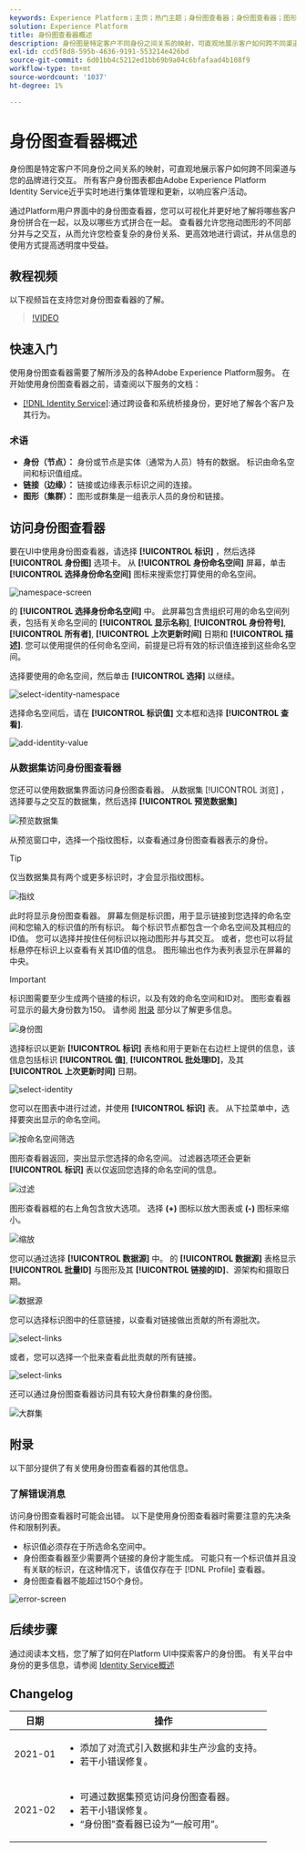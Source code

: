 ```yaml
---
keywords: Experience Platform；主页；热门主题；身份图查看器；身份图查看器；图形查看器；图形查看器；身份命名空间；身份命名空间；身份；身份；身份服务；身份服务
solution: Experience Platform
title: 身份图查看器概述
description: 身份图是特定客户不同身份之间关系的映射，可直观地展示客户如何跨不同渠道与您的品牌进行交互。
exl-id: ccd5f8d8-595b-4636-9191-553214e426bd
source-git-commit: 6d01bb4c5212ed1bb69b9a04c6bfafaad4b108f9
workflow-type: tm+mt
source-wordcount: '1037'
ht-degree: 1%

---
```


# 身份图查看器概述

身份图是特定客户不同身份之间关系的映射，可直观地展示客户如何跨不同渠道与您的品牌进行交互。 所有客户身份图表都由Adobe Experience Platform Identity Service近乎实时地进行集体管理和更新，以响应客户活动。

通过Platform用户界面中的身份图查看器，您可以可视化并更好地了解将哪些客户身份拼合在一起，以及以哪些方式拼合在一起。 查看器允许您拖动图形的不同部分并与之交互，从而允许您检查复杂的身份关系、更高效地进行调试，并从信息的使用方式提高透明度中受益。

## 教程视频

以下视频旨在支持您对身份图查看器的了解。

>[!VIDEO](https://video.tv.adobe.com/v/331030/?quality=12&learn=on)

## 快速入门

使用身份图查看器需要了解所涉及的各种Adobe Experience Platform服务。 在开始使用身份图查看器之前，请查阅以下服务的文档：

- [[!DNL Identity Service]](../home.md):通过跨设备和系统桥接身份，更好地了解各个客户及其行为。

### 术语

- **身份（节点）：** 身份或节点是实体（通常为人员）特有的数据。 标识由命名空间和标识值组成。
- **链接（边缘）：** 链接或边缘表示标识之间的连接。
- **图形（集群）：** 图形或群集是一组表示人员的身份和链接。

## 访问身份图查看器

要在UI中使用身份图查看器，请选择 **[!UICONTROL 标识]** ，然后选择 **[!UICONTROL 身份图]** 选项卡。 从 **[!UICONTROL 身份命名空间]** 屏幕，单击 **[!UICONTROL 选择身份命名空间]** 图标来搜索您打算使用的命名空间。

![namespace-screen](../images/identity-graph-viewer/identity-namespace.png)

的 **[!UICONTROL 选择身份命名空间]** 中。 此屏幕包含贵组织可用的命名空间列表，包括有关命名空间的 **[!UICONTROL 显示名称]**, **[!UICONTROL 身份符号]**, **[!UICONTROL 所有者]**, **[!UICONTROL 上次更新时间]** 日期和 **[!UICONTROL 描述]**. 您可以使用提供的任何命名空间，前提是已将有效的标识值连接到这些命名空间。

选择要使用的命名空间，然后单击 **[!UICONTROL 选择]** 以继续。

![select-identity-namespace](../images/identity-graph-viewer/select-identity-namespace.png)

选择命名空间后，请在 **[!UICONTROL 标识值]** 文本框和选择 **[!UICONTROL 查看]**.

![add-identity-value](../images/identity-graph-viewer/identity-value-filled.png)

### 从数据集访问身份图查看器

您还可以使用数据集界面访问身份图查看器。 从数据集 [!UICONTROL 浏览] ，选择要与之交互的数据集，然后选择 **[!UICONTROL 预览数据集]**

![预览数据集](../images/identity-graph-viewer/preview-dataset.png)

从预览窗口中，选择一个指纹图标，以查看通过身份图查看器表示的身份。

>[!TIP]
>
>仅当数据集具有两个或更多标识时，才会显示指纹图标。

![指纹](../images/identity-graph-viewer/fingerprint.png)

此时将显示身份图查看器。 屏幕左侧是标识图，用于显示链接到您选择的命名空间和您输入的标识值的所有标识。 每个标识节点都包含一个命名空间及其相应的ID值。 您可以选择并按住任何标识以拖动图形并与其交互。 或者，您也可以将鼠标悬停在标识上以查看有关其ID值的信息。 图形输出也作为表列表显示在屏幕的中央。

>[!IMPORTANT]
>
>标识图需要至少生成两个链接的标识，以及有效的命名空间和ID对。 图形查看器可显示的最大身份数为150。 请参阅 [附录](#appendix) 部分以了解更多信息。

![身份图](../images/identity-graph-viewer/graph-viewer.png)

选择标识以更新 **[!UICONTROL 标识]** 表格和用于更新在右边栏上提供的信息，该信息包括标识 **[!UICONTROL 值]**, **[!UICONTROL 批处理ID]**，及其 **[!UICONTROL 上次更新时间]** 日期。

![select-identity](../images/identity-graph-viewer/select-identity.png)

您可以在图表中进行过滤，并使用 **[!UICONTROL 标识]** 表。 从下拉菜单中，选择要突出显示的命名空间。

![按命名空间筛选](../images/identity-graph-viewer/filter-namespace.png)

图形查看器返回，突出显示您选择的命名空间。 过滤器选项还会更新 **[!UICONTROL 标识]** 表以仅返回您选择的命名空间的信息。

![过滤](../images/identity-graph-viewer/filtered.png)

图形查看器框的右上角包含放大选项。 选择 **(+)** 图标以放大图表或 **(-)** 图标来缩小。

![缩放](../images/identity-graph-viewer/zoom.png)

您可以通过选择 **[!UICONTROL 数据源]** 中。 的 **[!UICONTROL 数据源]** 表格显示 **[!UICONTROL 批量ID]** 与图形及其 **[!UICONTROL 链接的ID]**、源架构和摄取日期。

![数据源](../images/identity-graph-viewer/data-source-table.png)

您可以选择标识图中的任意链接，以查看对链接做出贡献的所有源批次。

![select-links](../images/identity-graph-viewer/select-edge.png)

或者，您可以选择一个批来查看此批贡献的所有链接。

![select-links](../images/identity-graph-viewer/select-batch.png)

还可以通过身份图查看器访问具有较大身份群集的身份图。

![大群集](../images/identity-graph-viewer/large-cluster.png)

## 附录

以下部分提供了有关使用身份图查看器的其他信息。

### 了解错误消息

访问身份图查看器时可能会出错。 以下是使用身份图查看器时需要注意的先决条件和限制列表。

- 标识值必须存在于所选命名空间中。
- 身份图查看器至少需要两个链接的身份才能生成。 可能只有一个标识值并且没有关联的标识，在这种情况下，该值仅存在于 [!DNL Profile] 查看器。
- 身份图查看器不能超过150个身份。

![error-screen](../images/identity-graph-viewer/error-screen.png)

## 后续步骤

通过阅读本文档，您了解了如何在Platform UI中探索客户的身份图。 有关平台中身份的更多信息，请参阅 [Identity Service概述](../home.md)

## Changelog

| 日期 | 操作 |
| ---- | ------ |
| 2021-01 | <ul><li>添加了对流式引入数据和非生产沙盒的支持。</li><li>若干小错误修复。</li></ul> |
| 2021-02 | <ul><li>可通过数据集预览访问身份图查看器。</li><li>若干小错误修复。</li><li>“身份图”查看器已设为“一般可用”。</li></ul> |
